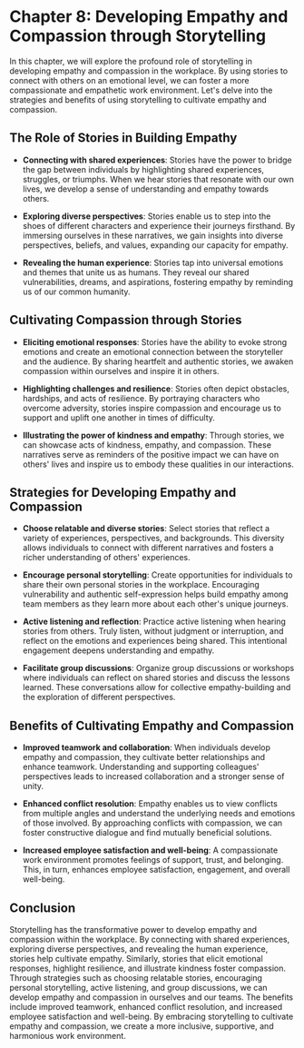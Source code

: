 Chapter 8: Developing Empathy and Compassion through Storytelling
=================================================================

In this chapter, we will explore the profound role of storytelling in developing empathy and compassion in the workplace. By using stories to connect with others on an emotional level, we can foster a more compassionate and empathetic work environment. Let's delve into the strategies and benefits of using storytelling to cultivate empathy and compassion.

The Role of Stories in Building Empathy
---------------------------------------

* **Connecting with shared experiences**: Stories have the power to bridge the gap between individuals by highlighting shared experiences, struggles, or triumphs. When we hear stories that resonate with our own lives, we develop a sense of understanding and empathy towards others.

* **Exploring diverse perspectives**: Stories enable us to step into the shoes of different characters and experience their journeys firsthand. By immersing ourselves in these narratives, we gain insights into diverse perspectives, beliefs, and values, expanding our capacity for empathy.

* **Revealing the human experience**: Stories tap into universal emotions and themes that unite us as humans. They reveal our shared vulnerabilities, dreams, and aspirations, fostering empathy by reminding us of our common humanity.

Cultivating Compassion through Stories
--------------------------------------

* **Eliciting emotional responses**: Stories have the ability to evoke strong emotions and create an emotional connection between the storyteller and the audience. By sharing heartfelt and authentic stories, we awaken compassion within ourselves and inspire it in others.

* **Highlighting challenges and resilience**: Stories often depict obstacles, hardships, and acts of resilience. By portraying characters who overcome adversity, stories inspire compassion and encourage us to support and uplift one another in times of difficulty.

* **Illustrating the power of kindness and empathy**: Through stories, we can showcase acts of kindness, empathy, and compassion. These narratives serve as reminders of the positive impact we can have on others' lives and inspire us to embody these qualities in our interactions.

Strategies for Developing Empathy and Compassion
------------------------------------------------

* **Choose relatable and diverse stories**: Select stories that reflect a variety of experiences, perspectives, and backgrounds. This diversity allows individuals to connect with different narratives and fosters a richer understanding of others' experiences.

* **Encourage personal storytelling**: Create opportunities for individuals to share their own personal stories in the workplace. Encouraging vulnerability and authentic self-expression helps build empathy among team members as they learn more about each other's unique journeys.

* **Active listening and reflection**: Practice active listening when hearing stories from others. Truly listen, without judgment or interruption, and reflect on the emotions and experiences being shared. This intentional engagement deepens understanding and empathy.

* **Facilitate group discussions**: Organize group discussions or workshops where individuals can reflect on shared stories and discuss the lessons learned. These conversations allow for collective empathy-building and the exploration of different perspectives.

Benefits of Cultivating Empathy and Compassion
----------------------------------------------

* **Improved teamwork and collaboration**: When individuals develop empathy and compassion, they cultivate better relationships and enhance teamwork. Understanding and supporting colleagues' perspectives leads to increased collaboration and a stronger sense of unity.

* **Enhanced conflict resolution**: Empathy enables us to view conflicts from multiple angles and understand the underlying needs and emotions of those involved. By approaching conflicts with compassion, we can foster constructive dialogue and find mutually beneficial solutions.

* **Increased employee satisfaction and well-being**: A compassionate work environment promotes feelings of support, trust, and belonging. This, in turn, enhances employee satisfaction, engagement, and overall well-being.

Conclusion
----------

Storytelling has the transformative power to develop empathy and compassion within the workplace. By connecting with shared experiences, exploring diverse perspectives, and revealing the human experience, stories help cultivate empathy. Similarly, stories that elicit emotional responses, highlight resilience, and illustrate kindness foster compassion. Through strategies such as choosing relatable stories, encouraging personal storytelling, active listening, and group discussions, we can develop empathy and compassion in ourselves and our teams. The benefits include improved teamwork, enhanced conflict resolution, and increased employee satisfaction and well-being. By embracing storytelling to cultivate empathy and compassion, we create a more inclusive, supportive, and harmonious work environment.
